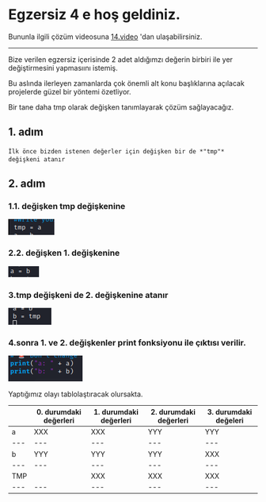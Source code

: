 # Egzersiz 4 e hoş geldiniz.

Bununla ilgili çözüm videosuna [14.video](https://www.udemy.com/course/100-days-of-code/learn/lecture/17837490#overview) 'dan ulaşabilirsiniz.
***

Bize verilen egzersiz içerisinde 2 adet aldığımzı değerin birbiri ile yer değiştirmesini yapmasıını istemiş.

Bu aslında ilerleyen zamanlarda çok önemli alt konu başlıklarına açılacak projelerde güzel bir yöntemi özetliyor.

Bir tane daha tmp olarak değişken tanımlayarak çözüm sağlayacağız.

## 1. adım
	İlk önce bizden istenen değerler için değişken bir de *"tmp"* değişkeni atanır
## 2. adım
### 1.1. değişken tmp değişkenine
![exrcs4-1](https://github.com/Onur-TURAN/100-Days-of-Code/blob/main/day_1/img/exrcs_4-1.png)
### 2.2. değişken 1. değişkenine
![exrcs4-2](https://github.com/Onur-TURAN/100-Days-of-Code/blob/main/day_1/img/exrcs_4-2.png)
### 3.tmp değişkeni de 2. değişkenine atanır
![exrcs4-3](https://github.com/Onur-TURAN/100-Days-of-Code/blob/main/day_1/img/exrcs_4-3.png)
### 4.sonra 1. ve 2. değişkenler print fonksiyonu ile çıktısı verilir.
![exrcs4-4](https://github.com/Onur-TURAN/100-Days-of-Code/blob/main/day_1/img/exrcs_4-4.png)

Yaptığımız olayı tablolaştıracak olursakta.

||0. durumdaki değerleri|1. durumdaki değerleri| 2. durumdaki değerleri|3. durumdaki değeleri|
|---|---|---|---|---|
|a|XXX|XXX|YYY|YYY|
|---|---|---|---|---|
|b|YYY|YYY|YYY|XXX|
|---|---|---|---|---|
|TMP||XXX|XXX|XXX|
|---|---|---|---|---|
